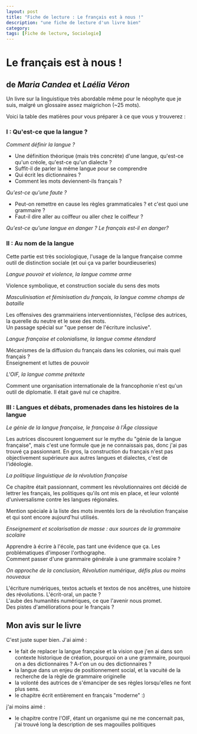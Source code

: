 ```yaml
---
layout: post
title: "Fiche de lecture : Le français est à nous !"
description: "une fiche de lecture d'un livre bien"
category: 
tags: [Fiche de lecture, Sociologie]
---
```



# Le français est à nous !
## de _Maria Candea_ et _Laélia Véron_

Un livre sur la linguistique très abordable même pour le néophyte que je suis, malgré un glossaire assez maigrichon (~25 mots).

Voici la table des matières pour vous préparer à ce que vous y trouverez : 

### I : Qu'est-ce que la langue ?

*Comment définir la langue ?*   
* Une définition théorique (mais très concrète) d'une langue, qu'est-ce qu'un créole, qu'est-ce qu'un dialecte ?     
* Suffit-il de parler la même langue pour se comprendre
* Qui écrit les dictionnaires ?
* Comment les mots deviennent-ils français ?

*Qu'est-ce qu'une faute ?*
* Peut-on remettre en cause les règles grammaticales ? et c'est quoi une grammaire ?
* Faut-il dire aller au coiffeur ou aller chez le coiffeur ?

*Qu'est-ce qu'une langue en danger ? Le français est-il en danger?* 


### II : Au nom de la langue

Cette partie est très sociologique, l'usage de la langue française comme outil de distinction sociale (et oui ça va parler bourdieuseries)

*Langue pouvoir et violence, la langue comme arme*

Violence symbolique, et construction sociale du sens des mots 

*Masculinisation et féminisation du français, la langue comme champs de bataille*

Les offensives des grammairiens interventionnistes, l'éclipse des autrices, la querelle du neutre et le sexe des mots.    
Un passage spécial sur "que penser de l'écriture inclusive".

*Langue française et colonialisme, la langue comme étendard*

Mécanismes de la diffusion du français dans les colonies, oui mais quel français ?     
Enseignement et luttes de pouvoir

*L'OIF, la langue comme prétexte*

Comment une organisation internationale de la francophonie n'est qu'un outil de diplomatie. Il était gavé nul ce chapitre. 

### III : Langues et débats, promenades dans les histoires de la langue

*Le génie de la langue française, le française à l'Âge classique*

Les autrices discourent longuement sur le mythe du "génie de la langue française", mais c'est une formule que je ne connaissais pas, donc j'ai pas trouvé ça passionnant. En gros, la construction du français n'est pas objectivement supérieure aux autres langues et dialectes, c'est de l'idéologie. 

*La politique linguistique de la révolution française*

Ce chapitre était passionnant, comment les révolutionnaires ont décidé de lettrer les français, les politiques qu'ils ont mis en place, et leur volonté d'universalisme contre les langues régionales.

 Mention spéciale à la liste des mots inventés lors de la révolution française et qui sont encore aujourd'hui utilisés.
 
 *Enseignement et scolarisation de masse : aux sources de la grammaire scolaire*
 
 Apprendre à écrire à l'école, pas tant une évidence que ça.
 Les problématiques d'imposer l'orthographe.    
 Comment passer d'une grammaire générale à une grammaire scolaire ?
 
 *On approche de la conclusion, Révolution numérique, défis plus ou moins nouveaux*
 
 L'écriture numériques, textos actuels et textos de nos ancêtres, une histoire des révolutions.
 L'écrit-oral, un pacte ?     
 L'aube des humanités numériques, ce que l'avenir nous promet.    
 Des pistes d'améliorations pour le français ?
  
 
## Mon avis sur le livre
 
 C'est juste super bien. J'ai aimé : 
 * le fait de replacer la langue française et la vision que j'en ai dans son contexte historique de création, pourquoi on a une grammaire, pourquoi on a des dictionnaires ? A-t'on un ou des dictionnaires ?
 * la langue dans un enjeu de positionnement social, et la vacuité de la recherche de la règle de grammaire originelle
 * la volonté des autrices de s'émanciper de ses règles lorsqu'elles ne font plus sens.
 * le chapitre écrit entièrement en français "moderne" :)
 
 j'ai moins aimé : 
 * le chapitre contre l'OIF, étant un organisme qui ne me concernait pas, j'ai trouvé long la description de ses magouilles politiques
 
